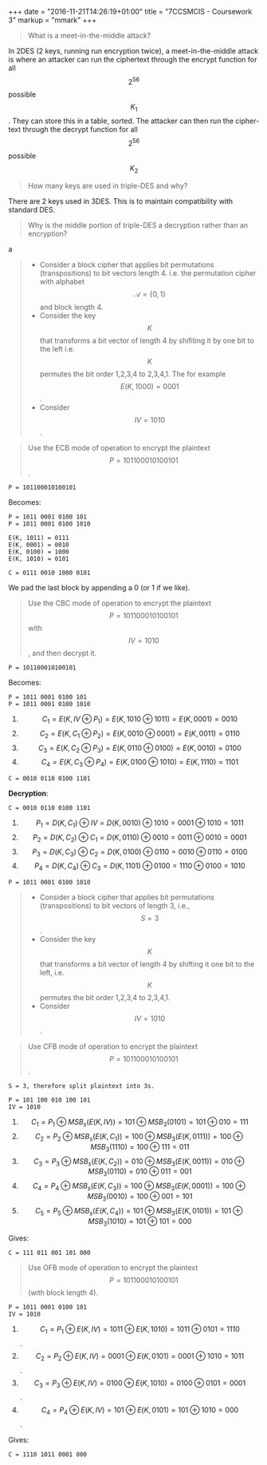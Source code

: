 +++
date = "2016-11-21T14:26:19+01:00"
title = "7CCSMCIS - Coursework 3"
markup = "mmark"
+++

> What is a meet-in-the-middle attack?

In 2DES (2 keys, running run encryption twice), a meet-in-the-middle attack is where an attacker can run the ciphertext through the encrypt function for all $$2^{56}$$ possible $$K_1$$. They can store this in a table, sorted. The attacker can then run the cipher-text through the decrypt function for all $$2^{56}$$ possible $$K_2$$

> How many keys are used in triple-DES and why?

There are 2 keys used in 3DES. This is to maintain compatibility with standard DES.

> Why is the middle portion of triple-DES a decryption rather than an encryption?

a

> - Consider a block cipher that applies bit permutations (transpositions) to bit vectors length 4. i.e. the permutation cipher with alphabet $$\mathcal{A} = \left \lbrace 0, 1 \right \rbrace$$ and block length 4.
> - Consider the key $$K$$ that transforms a bit vector of length 4 by shifiting it by one bit to the left i.e. $$K$$ permutes the bit order 1,2,3,4 to 2,3,4,1. The for example $$E(K, 1000) = 0001$$.
> - Consider $$IV = 1010$$.

> Use the ECB mode of operation to encrypt the plaintext $$P = 101100010100101$$.

```
P = 101100010100101
```

Becomes:

```
P = 1011 0001 0100 101
P = 1011 0001 0100 1010

E(K, 1011) = 0111
E(K, 0001) = 0010
E(K, 0100) = 1000
E(K, 1010) = 0101

C = 0111 0010 1000 0101
```

We pad the last block by appending a 0 (or 1 if we like).

> Use the CBC mode of operation to encrypt the plaintext $$P = 101100010100101$$ with $$IV = 1010$$, and then decrypt it.

```
P = 101100010100101
```

Becomes:

```
P = 1011 0001 0100 101
P = 1011 0001 0100 1010
```

1. $$C_1 = E(K, IV \oplus P_1) = E(K, 1010 \oplus 1011) = E(K, 0001) = 0010$$
2. $$C_2 = E(K, C_1 \oplus P_2) = E(K, 0010 \oplus 0001) = E(K, 0011) = 0110$$
3. $$C_3 = E(K, C_2 \oplus P_3) = E(K, 0110 \oplus 0100) = E(K, 0010) = 0100$$
4. $$C_4 = E(K, C_3 \oplus P_4) = E(K, 0100 \oplus 1010) = E(K, 1110) = 1101$$

```
C = 0010 0110 0100 1101
```

**Decryption**:

```
C = 0010 0110 0100 1101
```

1. $$P_1 = D(K, C_1) \oplus IV = D(K, 0010) \oplus 1010 = 0001 \oplus 1010 = 1011$$
2. $$P_2 = D(K, C_2) \oplus C_1 = D(K, 0110) \oplus 0010 = 0011 \oplus 0010 = 0001$$
3. $$P_3 = D(K, C_3) \oplus C_2 = D(K, 0100) \oplus 0110 = 0010 \oplus 0110 = 0100$$
3. $$P_4 = D(K, C_4) \oplus C_3 = D(K, 1101) \oplus 0100 = 1110 \oplus 0100 = 1010$$

```
P = 1011 0001 0100 1010
```


> - Consider a block cipher that applies bit permutations (transpositions) to bit vectors of length 3, i.e., $$S = 3$$.
> - Consider the key $$K$$ that transforms a bit vector of length 4 by shifting it one bit to the left, i.e. $$K$$ permutes the bit order 1,2,3,4 to 2,3,4,1.
> - Consider $$IV = 1010$$.


> Use CFB mode of operation to encrypt the plaintext $$P = 101100010100101$$.

```
S = 3, therefore split plaintext into 3s.

P = 101 100 010 100 101
IV = 1010
```

1. $$C_1 = P_1 \oplus MSB_s(E(K, IV)) = 101 \oplus MSB_3(0101) = 101 \oplus 010 = 111$$
2. $$C_2 = P_2 \oplus MSB_s(E(K, C_1)) = 100 \oplus MSB_3(E(K, 0111)) = 100 \oplus MSB_3(1110) = 100 \oplus 111 = 011$$
3. $$C_3 = P_3 \oplus MSB_s(E(K, C_2)) = 010 \oplus MSB_3(E(K, 0011)) = 010 \oplus MSB_3(0110) = 010 \oplus 011 = 001$$
4. $$C_4 = P_4 \oplus MSB_s(E(K, C_3)) = 100 \oplus MSB_3(E(K, 0001)) = 100 \oplus MSB_3(0010) = 100 \oplus 001 = 101$$
5. $$C_5 = P_5 \oplus MSB_s(E(K, C_4)) = 101 \oplus MSB_3(E(K, 0101)) = 101 \oplus MSB_3(1010) = 101 \oplus 101 = 000$$

Gives:
```
C = 111 011 001 101 000
```

> Use OFB mode of operation to encrypt the plaintext $$P = 101100010100101$$ (with block length 4).

```
P = 1011 0001 0100 101
IV = 1010
```

1. $$C_1 = P_1 \oplus E(K, IV) = 1011 \oplus E(K, 1010) = 1011 \oplus 0101 = 1110$$.
2. $$C_2 = P_2 \oplus E(K, IV) = 0001 \oplus E(K, 0101) = 0001 \oplus 1010 = 1011$$.
3. $$C_3 = P_3 \oplus E(K, IV) = 0100 \oplus E(K, 1010) = 0100 \oplus 0101 = 0001$$.
4. $$C_4 = P_4 \oplus E(K, IV) = 101 \oplus E(K, 0101) = 101 \oplus 1010 = 000$$.

Gives:

```
C = 1110 1011 0001 000
```

<script src='https://cdn.mathjax.org/mathjax/latest/MathJax.js?config=TeX-AMS-MML_HTMLorMML'></script>
